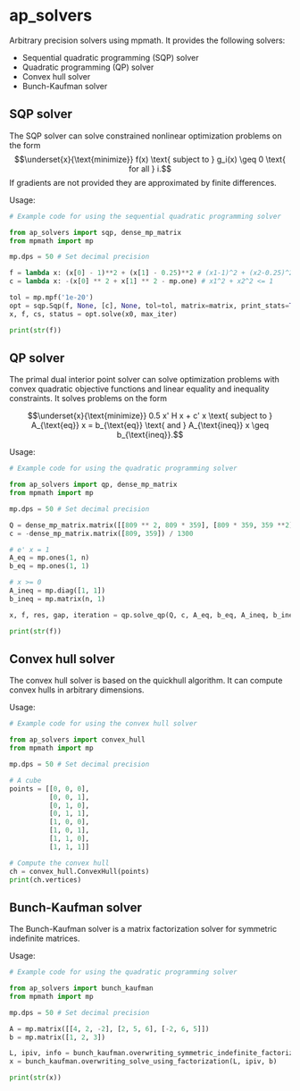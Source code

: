 # ap_solvers

Arbitrary precision solvers using mpmath. It provides the following solvers:

* Sequential quadratic programming (SQP) solver
* Quadratic programming (QP) solver
* Convex hull solver
* Bunch-Kaufman solver

## SQP solver

The SQP solver can solve constrained nonlinear optimization problems on the form
$$\underset{x}{\text{minimize}} f(x) \text{ subject to } g_i(x) \geq 0 \text{ for all } i.$$ If gradients are not provided they are approximated by finite differences.

Usage:
```python
# Example code for using the sequential quadratic programming solver

from ap_solvers import sqp, dense_mp_matrix
from mpmath import mp

mp.dps = 50 # Set decimal precision

f = lambda x: (x[0] - 1)**2 + (x[1] - 0.25)**2 # (x1-1)^2 + (x2-0.25)^2
c = lambda x: -(x[0] ** 2 + x[1] ** 2 - mp.one) # x1^2 + x2^2 <= 1

tol = mp.mpf('1e-20')
opt = sqp.Sqp(f, None, [c], None, tol=tol, matrix=matrix, print_stats=True)
x, f, cs, status = opt.solve(x0, max_iter)

print(str(f))
```

## QP solver

The primal dual interior point solver can solve optimization problems with convex quadratic objective functions and linear equality and inequality constraints. It solves problems on the form

$$\underset{x}{\text{minimize}} 0.5 x' H x + c' x \text{ subject to } A_{\text{eq}} x = b_{\text{eq}} \text{ and } A_{\text{ineq}} x \geq b_{\text{ineq}}.$$

Usage:
```python
# Example code for using the quadratic programming solver

from ap_solvers import qp, dense_mp_matrix
from mpmath import mp

mp.dps = 50 # Set decimal precision

Q = dense_mp_matrix.matrix([[809 ** 2, 809 * 359], [809 * 359, 359 **2]]) / 1300 ** 2
c = -dense_mp_matrix.matrix([809, 359]) / 1300

# e' x = 1
A_eq = mp.ones(1, n)
b_eq = mp.ones(1, 1)

# x >= 0
A_ineq = mp.diag([1, 1])
b_ineq = mp.matrix(n, 1)

x, f, res, gap, iteration = qp.solve_qp(Q, c, A_eq, b_eq, A_ineq, b_ineq, dense_mp_matrix)

print(str(f))
```

## Convex hull solver

The convex hull solver is based on the quickhull algorithm. It can compute convex hulls in arbitrary dimensions.

Usage:
```python
# Example code for using the convex hull solver

from ap_solvers import convex_hull
from mpmath import mp

mp.dps = 50 # Set decimal precision

# A cube
points = [[0, 0, 0],
          [0, 0, 1], 
          [0, 1, 0], 
          [0, 1, 1], 
          [1, 0, 0], 
          [1, 0, 1], 
          [1, 1, 0], 
          [1, 1, 1]]

# Compute the convex hull
ch = convex_hull.ConvexHull(points)
print(ch.vertices)
```

## Bunch-Kaufman solver

The Bunch-Kaufman solver is a matrix factorization solver for symmetric indefinite matrices.

Usage:
```python
# Example code for using the quadratic programming solver

from ap_solvers import bunch_kaufman
from mpmath import mp

mp.dps = 50 # Set decimal precision

A = mp.matrix([[4, 2, -2], [2, 5, 6], [-2, 6, 5]])
b = mp.matrix([1, 2, 3])

L, ipiv, info = bunch_kaufman.overwriting_symmetric_indefinite_factorization(A)
x = bunch_kaufman.overwriting_solve_using_factorization(L, ipiv, b)

print(str(x))
```

